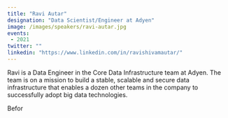```yaml
---
title: "Ravi Autar"
designation: "Data Scientist/Engineer at Adyen"
image: /images/speakers/ravi-autar.jpg
events:
 - 2021
twitter: ""
linkedin: "https://www.linkedin.com/in/ravishivamautar/"
---
```


Ravi is a Data Engineer in the Core Data Infrastructure team at Adyen. The team is on a mission to build a stable, scalable and secure data infrastructure that enables a dozen other teams in the company to successfully adopt big data technologies. 

Befor